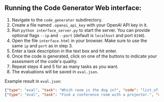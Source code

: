 
## Running the Code Generator Web interface:

1. Navigate to the `code_generator` subdirectory.
2. Create a file named `.openai_api_key` with your OpenAI API key in it.
3. Run `python interface_server.py` to start the server. You can provide optional flags `--ip` and `--port` (default is `localhost` and port `8190`).
4. Open the file `interface.html` in your browser. Make sure to use the same `ip` and `port` as in step 3.
5. Enter a task description in the text box and hit enter.
6. Once the code is generated, click on one of the buttons to indicate your
   assesment of the code's quality.
6. Repeat steps 4 and 5 for as many tasks as you want.
7. The evaluations will be saved in `eval.json`.

Example result in `eval.json`:
```json
{"type": "eval", "task": "Which room is the dog in?", "code": "list_of_rooms = get_all_rooms()\nstart_loc = get_current_location()\ndog_found = False\ndog_loc = None\nfor room in list_of_rooms:\n    go_to(room)\n    if is_in_room(\"dog\"):\n        dog_found = True\n        dog_loc = room\n        break\ngo_to(start_loc)\nif dog_found:\n    say(\"The dog is in the \" + dog_loc)\nelse:\n    say(\"The dog is not in any room\")", "result": "Correct"}
{"type": "eval", "task": "Find a conference room with a projector.", "code": "list_of_rooms = get_all_rooms()\nstart_loc = get_current_location()\nconf_room_found = False\nconf_room_loc = None\nfor room in list_of_rooms:\n    go_to(room)\n    if is_in_room(\"projector\"):\n        conf_room_found = True\n        conf_room_loc = room\n        break\ngo_to(start_loc)\nif conf_room_found:\n    say(\"There is a conference room with a projector in the \" + conf_room_loc)\nelse:\n    say(\"There is no conference room with a projector in the house\")", "result": "Correct"}
```
